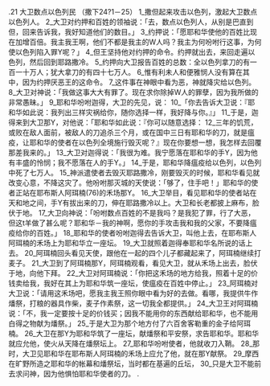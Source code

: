 .21 
大卫数点以色列民 
（撒下24?1－25） 
1_撒但起来攻击以色列，激起大卫数点以色列人。 2_大卫对约押和百姓的领袖说：「去，数点以色列人，从别是巴直到但，回来告诉我，我好知道他们的数目。」 3_约押说：「愿耶和华使他的百姓比现在加增百倍。我主我王啊，他们不都是我主的W人吗？我主为何吩咐行这事，为何使以色列陷入罪Y呢？」 4_但王坚持他对约押的命令。约押就出去，来回走遍以色列，然后回到耶路撒冷。 5_约押向大卫报告百姓的总数：全以色列拿刀的有一百一十万人；犹大拿刀的有四十七万人。 6_惟有利未人和便雅悯人没有算在其中，因为约押厌恶王的这命令。 
7_这件事在神眼中看为恶，神就降灾给以色列。 8_大卫对神说：「我做这事大大有罪了。现在求你除掉W人的罪孽，因为我所做的非常愚昧。」 9_耶和华吩咐迦得，大卫的先见，说： 10_「你去告诉大卫说：『耶和华如此说：我列出三样灾祸给你，随你选择一样，我好降与你。』」 11_于是，迦得来到大卫那Y，对他说：「耶和华如此说：『你可以随意选择： 12_三年的饥荒，或败在敌人面前，被敌人的刀追杀三个月，或在国中三日有耶和华的刀，就是瘟疫，让耶和华的使者在以色列全境施行毁灭呢？』现在你要想一想，我怎样去回覆那差我来的。」 13_大卫对迦得说：「我很为难。我宁愿落在耶和华的手Y，因为他有丰盛的怜悯；我不愿落在人的手Y。」 
14_于是，耶和华降瘟疫给以色列，以色列中死了七万人。 15_神派遣使者去毁灭耶路撒冷，刚要毁灭的时候，耶和华看见就改变心意，不降这灾了。他吩咐那灭城的天使说：「够了，住手吧！」耶和华的使者正站在耶布斯人阿珥楠(76)的禾场那Y。 16_大卫举目，看见耶和华的使者站在天和地之间，手Y有拔出来的刀，伸在耶路撒冷以上。大卫和长老都披上麻布，脸伏于地。 17_大卫向神说：「吩咐数点百姓的不是我吗？是我犯了罪，行了大恶，但这t羊做了甚么呢？耶和华－我的神啊，愿你的手攻击我和我的父家，不要降瘟疫给你的百姓。」 
18_耶和华的使者吩咐迦得去告诉大卫，叫他上去，在耶布斯人阿珥楠的禾场上为耶和华立一座坛。 19_大卫就照着迦得奉耶和华名所说的话上去。 20_阿珥楠回头看见天使，跟他在一起的四个儿子都藏起来了，阿珥楠继续打麦子。 21_大卫到了阿珥楠那Y，阿珥楠观看，看见大卫，就从禾场上出去，脸伏于地，向他下拜。 22_大卫对阿珥楠说：「你把这禾场的地方给我，照着十足的价钱卖给我，我好在其上为耶和华筑一座坛，使瘟疫在百姓中停止。」 23_阿珥楠对大卫说：「请用这禾场吧，愿我主我王照你眼中看为好的去做。看哪，我提供牛作燔祭，打粮的器具作柴，麦子作素祭，这一切我全都提供。」 24_大卫王对阿珥楠说：「不，我一定要按十足的价钱买；因我不能用你的东西献给耶和华，也不能用白得之物献为燔祭。」 25_于是大卫为那个地方付了六百舍客勒重的金子给阿珥楠。 26_大卫在那Y为耶和华筑了一座坛，献燔祭和平安祭，求告耶和华。耶和华就应允他，使火从天降在燔祭坛上。 27_耶和华吩咐使者，他就收刀入鞘。 
28_那时，大卫见耶和华在耶布斯人阿珥楠的禾场上应允了他，就在那Y献祭。 29_摩西在旷野所造之耶和华的帐幕和燔祭坛，当时都在基遍的丘坛， 30_只是大卫不能前去求问神，因为他惧怕耶和华使者的刀。 
.